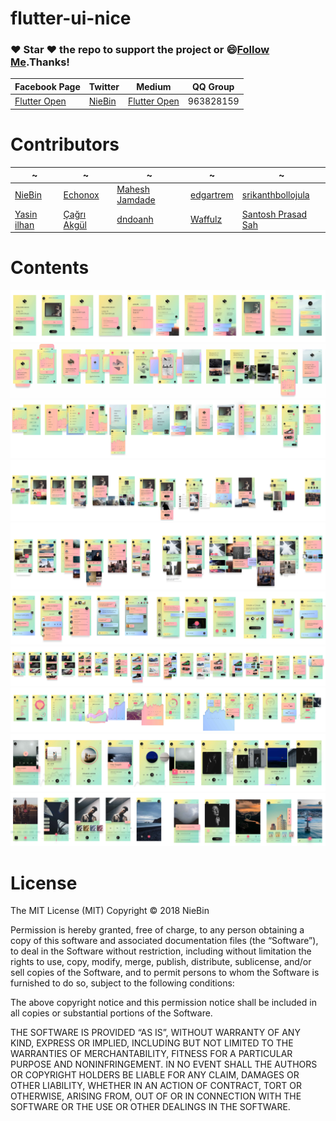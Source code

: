 # flutter-ui-nice
### :heart: Star :heart: the repo to support the project or :smile:[Follow Me](https://github.com/nb312).Thanks!
Facebook Page | Twitter | Medium |  QQ Group
--- | --- | --- | ---
[Flutter Open ](https://www.facebook.com/flutteropen) | [NieBin](https://twitter.com/niebin_gg)  | [Flutter Open](https://medium.com/flutteropen) | 963828159

# Contributors
~ | ~ | ~ | ~ | ~
--- | --- | --- | --- | --- 
[NieBin](https://github.com/nb312)| [Echonox](https://github.com/echonox) | [Mahesh Jamdade](https://github.com/maheshmnj) |[edgartrem](https://github.com/edgartrem) | [srikanthbollojula](https://github.com/srikanthbollojula) 
 | [Yasin ilhan](https://github.com/kalismeras61) | [Çağrı Akgül](https://github.com/saturu) | [dndoanh](https://github.com/dndoanh) | [Waffulz](https://github.com/Waffulz) | [Santosh Prasad Sah](https://github.com/SahSantoshh)

# Contents
<img src="doc/01-signup-no.jpg"/>

<img src="doc/02-walk_through-no.jpg"/>

<img src="doc/03-navigation-no.jpg" />

<img src="doc/04-profile-no.jpg"/>

<img src="doc/05-feed-no.jpg"/>

<img src="doc/06-chat-no.jpg" />

<img src="doc/07-shopping-no.jpg" />

<img src="doc/08-statistics-no.jpg"/>

<img src="doc/09-media-no.jpg"/>

<img src="doc/10-camera-no.jpg"/>

# License
The MIT License (MIT)
Copyright © 2018 NieBin

Permission is hereby granted, free of charge, to any person obtaining a copy of this software and associated documentation files (the “Software”), to deal in the Software without restriction, including without limitation the rights to use, copy, modify, merge, publish, distribute, sublicense, and/or sell copies of the Software, and to permit persons to whom the Software is furnished to do so, subject to the following conditions:

The above copyright notice and this permission notice shall be included in all copies or substantial portions of the Software.

THE SOFTWARE IS PROVIDED “AS IS”, WITHOUT WARRANTY OF ANY KIND, EXPRESS OR IMPLIED, INCLUDING BUT NOT LIMITED TO THE WARRANTIES OF MERCHANTABILITY, FITNESS FOR A PARTICULAR PURPOSE AND NONINFRINGEMENT. IN NO EVENT SHALL THE AUTHORS OR COPYRIGHT HOLDERS BE LIABLE FOR ANY CLAIM, DAMAGES OR OTHER LIABILITY, WHETHER IN AN ACTION OF CONTRACT, TORT OR OTHERWISE, ARISING FROM, OUT OF OR IN CONNECTION WITH THE SOFTWARE OR THE USE OR OTHER DEALINGS IN THE SOFTWARE.

